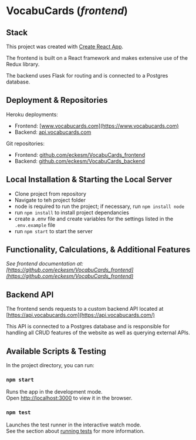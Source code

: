 # VocabuCards (_frontend_)

## Stack
This project was created with [Create React App](https://github.com/facebook/create-react-app).

The frontend is built on a React framework and makes extensive use of the Redux library.

The backend uses Flask for routing and is connected to a Postgres database.

## Deployment & Repositories

Heroku deployments:
* Frontend: [www.vocabucards.com](https://www.vocabucards.com)
* Backend: [api.vocabucards.com](https://api.vocabucards.com)

Git repositories:
* Frontend: [github.com/eckesm/VocabuCards_frontend](https://github.com/eckesm/VocabuCards_frontend)
* Backend: [github.com/eckesm/VocabuCards_backend](https://github.com/eckesm/VocabuCards_backend)

## Local Installation & Starting the Local Server

* Clone project from repository
* Navigate to teh project folder
* node is required to run the project; if necessary, run `npm install node`
* run `npm install` to install project dependancies
* create a .env file and create variables for the settings listed in the `.env.example` file
* run `npm start` to start the server


## Functionality, Calculations, & Additional Features

_See frontend documentation at: [https://github.com/eckesm/VocabuCards_frontend](https://github.com/eckesm/VocabuCards_frontend)_

## Backend API

The frontend sends requests to a custom backend API located at [https://api.vocabucards.com](https://api.vocabucards.com/)

This API is connected to a Postgres database and is responsible for handling all CRUD features of the website as well as querying external APIs.


## Available Scripts & Testing

In the project directory, you can run:

### `npm start`

Runs the app in the development mode.\
Open [http://localhost:3000](http://localhost:3000) to view it in the browser.

### `npm test`

Launches the test runner in the interactive watch mode.\
See the section about [running tests](https://facebook.github.io/create-react-app/docs/running-tests) for more information.
